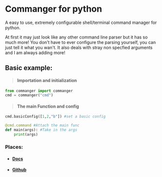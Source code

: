 # Commanger for python
A easy to use, extremely configurable shell/terminal command manager for python.

At first it may just look like any other command line parser but it has so much more!
You don't have to ever configure the parsing yourself, you can just tell it what you wan't.
It also deals with stray non specfied arguments and I am always adding more!
## Basic example:
>#### Importation and initialization
```py
from commanger import commanger
cmd = commanger("cmd")
```
>#### The main Function and config
```py
cmd.basicConfig([1,2,"b"]) #set a basic config

@cmd.command #Attach the main func
def main(args): #Take in the args
    print(args)
```
### Places:
* #### [Docs](https://python-commanger-docs.readthedocs.io/en/latest/)
* #### [Github](https://github.com/thatrandomperson5/commanger-docs)